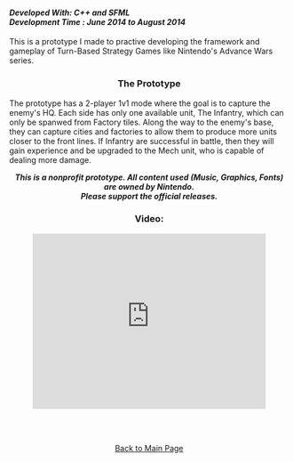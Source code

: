 <h4>
<b><i>Developed With: C++ and SFML</i></b><br>
<b><i>Development Time : June 2014 to August 2014</i></b><br>
</h4>
<p>This is a prototype I made to practive developing the framework and gameplay of Turn-Based Strategy Games like Nintendo's Advance Wars series.</p>

<h3><p align="center">The Prototype</p></h3>

<p>The prototype has a 2-player 1v1 mode where the goal is to capture the enemy's HQ. Each side has only one available unit, The Infantry, which can only be spanwed from Factory tiles. Along the way to the enemy's base, they can capture cities and factories to allow them to produce more units closer to the front lines. If Infantry are successful in battle, then they will gain experience and be upgraded to the Mech unit, who is capable of dealing more damage.</p>

<p align="center"><i><b>This is a nonprofit prototype. All content used (Music, Graphics, Fonts) are owned by Nintendo. <br>Please support the official releases.</b></i></p>

<h3><p align="center">Video:</p></h3>
 <p align = "center"><iframe width="420" height="315" src="https://www.youtube.com/embed/BAsrW2xo1lI" frameborder="0" allowfullscreen></iframe></p>

<br>
<br>
<p align="center"><a href="http://mvpet.github.io/">Back to Main Page</a></p>
